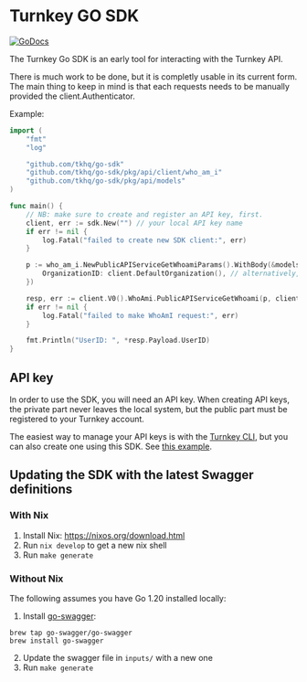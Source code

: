 # Turnkey GO SDK
[![GoDocs](https://img.shields.io/badge/go.dev-reference-007d9c?logo=go&logoColor=white&style=flat-square)](https://pkg.go.dev/github.com/tkhq/go-sdk) 

The Turnkey Go SDK is an early tool for interacting with the Turnkey API.

There is much work to be done, but it is completly usable in its current form.  The main thing to keep in mind is that each requests needs to be manually provided the client.Authenticator.

Example:

```go
import (
	"fmt"
	"log"

	"github.com/tkhq/go-sdk"
	"github.com/tkhq/go-sdk/pkg/api/client/who_am_i"
	"github.com/tkhq/go-sdk/pkg/api/models"
)

func main() {
	// NB: make sure to create and register an API key, first.
	client, err := sdk.New("") // your local API key name
	if err != nil {
		log.Fatal("failed to create new SDK client:", err)
	}

	p := who_am_i.NewPublicAPIServiceGetWhoamiParams().WithBody(&models.V1GetWhoamiRequest{
		OrganizationID: client.DefaultOrganization(), // alternatively, specify your desired organization ID
	})

	resp, err := client.V0().WhoAmi.PublicAPIServiceGetWhoami(p, client.Authenticator)
	if err != nil {
		log.Fatal("failed to make WhoAmI request:", err)
	}

	fmt.Println("UserID: ", *resp.Payload.UserID)
}
```

## API key

In order to use the SDK, you will need an API key.
When creating API keys, the private part never leaves the local system, but the public part must be registered to your Turnkey account.

The easiest way to manage your API keys is with the [Turnkey CLI](https://github.com/tkhq/tkcli), but you can also create one using this SDK.  See [this example](./examples/apikey/).

## Updating the SDK with the latest Swagger definitions

### With Nix
1. Install Nix: https://nixos.org/download.html
2. Run `nix develop` to get a new nix shell
3. Run `make generate`

### Without Nix
The following assumes you have Go 1.20 installed locally:
1. Install [go-swagger](https://goswagger.io/install.html):
```
brew tap go-swagger/go-swagger
brew install go-swagger
```
2. Update the swagger file in `inputs/` with a new one
3. Run `make generate`